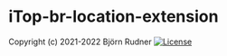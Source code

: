 # iTop-br-location-extension

Copyright (c) 2021-2022 Björn Rudner
[![License](https://img.shields.io/github/license/rudnerbjoern/iTop-br-location-extension)](https://github.com/rudnerbjoern/iTop-br-location-extension/blob/main/LICENSE)
